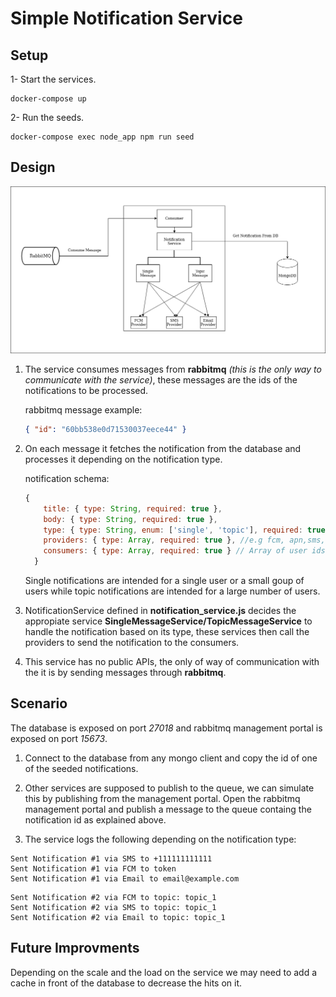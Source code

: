 # Simple Notification Service

## Setup

1- Start the services.

```shell
docker-compose up
```

2- Run the seeds.

```shell
docker-compose exec node_app npm run seed
```

## Design

![Design diagram](/readme_assets/diagram.png)

1. The service consumes messages from **rabbitmq** *(this is the only way to communicate with the service)*, these messages are the ids of the notifications to be processed.

   rabbitmq message example:

   ```json
   { "id": "60bb538e0d71530037eece44" }
   ```

2. On each message it fetches the notification from the database and processes it depending on the notification type.

   notification schema:

   ```javascript
   {
       title: { type: String, required: true },
       body: { type: String, required: true },
       type: { type: String, enum: ['single', 'topic'], required: true },
       providers: { type: Array, required: true }, //e.g fcm, apn,sms, email ..etc.
       consumers: { type: Array, required: true } // Array of user ids or topics.
     }
   ```

   Single notifications are intended for a single user or a small goup of users while topic notifications are intended for a large number of users.

3. NotificationService defined in **notification_service.js** decides the appropiate service **SingleMessageService/TopicMessageService** to handle the notification based on its type, these services then call the providers to send the notification to the consumers.

4. This service has no public APIs, the only of way of communication with the it is by sending messages through **rabbitmq**.

## Scenario

The database is exposed on port _27018_ and rabbitmq management portal is exposed on port _15673_.

1. Connect to the database from any mongo client and copy the id of one of the seeded notifications.

2. Other services are supposed to publish to the queue, we can simulate this by publishing from the management portal.
Open the rabbitmq management portal and publish a message to the queue containg the notification id as explained above.

3. The service logs the following depending on the notification type:

```
Sent Notification #1 via SMS to +111111111111
Sent Notification #1 via FCM to token
Sent Notification #1 via Email to email@example.com
```

```
Sent Notification #2 via FCM to topic: topic_1
Sent Notification #2 via SMS to topic: topic_1
Sent Notification #2 via Email to topic: topic_1
```

## Future Improvments

Depending on the scale and the load on the service we may need to add a cache in front of the database to decrease the hits on it.